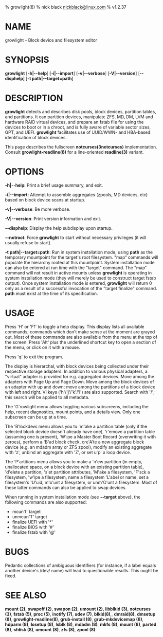 % growlight(8)
% nick black <nickblack@linux.com>
% v1.2.37

# NAME

growlight - Block device and filesystem editor

# SYNOPSIS

**growlight** [**-h|--help**] [**-i|--import**] [**-v|--verbose**]
 [**-V|--version**] [**--disphelp**] [**-t path|--target=path**]

# DESCRIPTION

**growlight** detects and describes disk pools, block devices, partition
tables, and partitions. It can partition devices, manipulate ZFS, MD, DM, LVM
and hardware RAID virtual devices, and prepare an fstab file for using the
devices to boot or in a chroot, and is fully aware of variable sector sizes,
GPT, and UEFI. **growlight** facilitates use of UUID/WWN- and HBA-based
identification of block devices.

This page describes the fullscreen **notcurses(3notcurses)** implementation.
Consult **growlight-readline(8)** for a line-oriented **readline(3)**
variant.

# OPTIONS

**-h|--help**: Print a brief usage summary, and exit.

**-i|--import**: Attempt to assemble aggregates (zpools, MD devices, etc)
based on block device scans at startup.

**-v|--verbose**: Be more verbose.

**-V|--version**: Print version information and exit.

**--disphelp**: Display the help subdisplay upon startup.

**--notroot**: Force **growlight** to start without necessary privileges (it
will usually refuse to start).

**-t path|--target=path**: Run in system installation mode, using **path**
as the temporary mountpoint for the target's root filesystem. "map" commands
will populate the hierarchy rooted at this mountpoint. System installation mode
can also be entered at run time with the "target" command. The "map" command
will not result in active mounts unless **growlight** is operating in system
installation mode (they will merely be used to construct target fstab output).
Once system installation mode is entered, **growlight** will return 0 only as a
result of a successful invocation of the "target finalize" command. **path**
must exist at the time of its specification.

# USAGE

Press 'H' or 'F1' to toggle a help display. This display lists all available
commands; commands which don't make sense at the moment are grayed out. Most
of these commands are also available from the menu at the top of the screen.
Press 'Alt' plus the underlined shortcut key to open a section of the menu,
or click on it with a mouse.

Press 'q' to exit the program.

The display is hierarchal, with block devices being collected under their
respective storage adapters. In addition to various physical adapters, a
"virtual" adapter is provided for e.g. aggregated devices. Move among the
adapters with Page Up and Page Down. Move among the block devices of an adapter
with up and down; move among the partitions of a block device with left and
right. Vi keys ('h'/'j'/'k'/'l') are also supported. Search with '/'; this
search will be applied to all metadata.

The 'G'rowlight menu allows toggling various subscreens, including the help,
recent diagnostics, mount points, and a details view. Only one subscreen can
be up at a time.

The 'B'lockdevs menu allows you to 'm'ake a partition table (only if the
selected block device doesn't already have one), 'r'emove a partition table
(assuming one is present), 'W'ipe a Master Boot Record (overwriting it with
zeroes), perform a 'B'ad block check, cre'A'te a new aggregate block device
(e.g. an mdadm array or ZFS zpool), modify an existing aggregate with 'z',
unbind an aggregate with 'Z', or set u'p' a loop device.

The 'P'artitions menu allows you to make a 'n'ew partition (in empty,
unallocated space, on a block device with an existing partition table),
'd'elete a partition, 's'et partition attributes, 'M'ake a filesystem, 'F'sck a
filesystem, 'w'ipe a filesystem, name a filesystem 'L'abel or name, set a
filesystem's 'U'uid, m'o'unt a filesystem, or unm'O'unt a filesystem. Most of
these latter commands can also be applied to swap devices.

When running in system installation mode (see **--target** above), the
following commands are also supported:

* moun't' target
* unmoun'T' target
* finalize UEFI with '*'
* finalize BIOS with '#'
* finalize fstab with '@'

# BUGS

Pedantic collections of ambiguous identifiers (for instance, if a label
equals another device's /dev/ name) will lead to questionable results. This
ought be fixed.

# SEE ALSO

**mount (2)**,
**swapoff (2)**,
**swapon (2)**,
**umount (2)**,
**libblkid (3)**,
**notcurses (3)**,
**fstab (5)**,
**proc (5)**,
**inotify (7)**,
**udev (7)**,
**blkid(8)**,,
**dmraid(8)**,
**dmsetup (8)**,
**growlight-readline(8)**,
**grub-install (8)**,
**grub-mkdevicemap (8)**,
**hdparm (8)**,
**losetup (8)**,
**lsblk (8)**,
**mdadm (8)**,
**mkfs (8)**,
**mount (8)**,
**parted (8)**,
**sfdisk (8)**,
**umount (8)**,
**zfs (8)**,
**zpool (8)**
